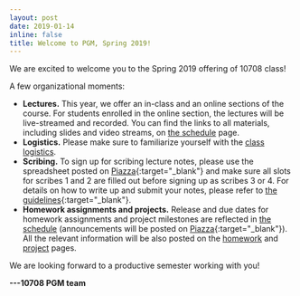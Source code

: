 ```yaml
---
layout: post
date: 2019-01-14
inline: false
title: Welcome to PGM, Spring 2019!
---
```


We are excited to welcome you to the Spring 2019 offering of 10708 class!

A few organizational moments:
- **Lectures.**
  This year, we offer an in-class and an online sections of the course.
  For students enrolled in the online section, the lectures will be live-streamed and recorded.
  You can find the links to all materials, including slides and video streams, on [the schedule](https://sailinglab.github.io/pgm-spring-2019/lectures/) page.
- **Logistics.**
  Please make sure to familiarize yourself with the [class logistics](https://sailinglab.github.io/pgm-spring-2019/logistics/).
- **Scribing.**
  To sign up for scribing lecture notes, please use the spreadsheet posted on [Piazza](https://piazza.com/class/jqh4n6275r82yq?cid=6){:target="\_blank"} and make sure all slots for scribes 1 and 2 are filled out before signing up as scribes 3 or 4.
  For details on how to write up and submit your notes, please refer to [the guidelines](https://github.com/sailinglab/pgm-spring-2019/tree/master/_posts){:target="\_blank"}.
- **Homework assignments and projects.**
  Release and due dates for homework assignments and project milestones are reflected in [the schedule](https://sailinglab.github.io/pgm-spring-2019/lectures/) (announcements will be posted on [Piazza](https://piazza.com/class/jqh4n6275r82yq){:target="\_blank"}).
  All the relevant information will be also posted on the [homework](https://sailinglab.github.io/pgm-spring-2019/homework/) and [project](https://sailinglab.github.io/pgm-spring-2019/project/) pages.

We are looking forward to a productive semester working with you!

**---10708 PGM team**
